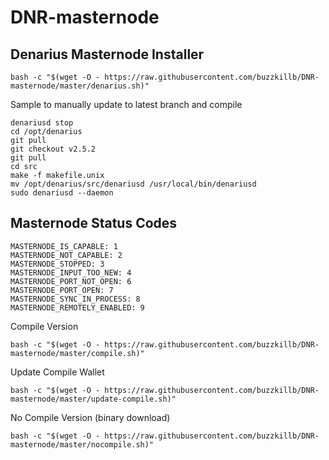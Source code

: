 # DNR-masternode

## Denarius Masternode Installer
```
bash -c "$(wget -O - https://raw.githubusercontent.com/buzzkillb/DNR-masternode/master/denarius.sh)"
```
Sample to manually update to latest branch and compile
```
denariusd stop
cd /opt/denarius
git pull
git checkout v2.5.2
git pull
cd src
make -f makefile.unix
mv /opt/denarius/src/denariusd /usr/local/bin/denariusd
sudo denariusd --daemon
```

## Masternode Status Codes
```MASTERNODE_NOT_PROCESSED: 0 
MASTERNODE_IS_CAPABLE: 1 
MASTERNODE_NOT_CAPABLE: 2 
MASTERNODE_STOPPED: 3
MASTERNODE_INPUT_TOO_NEW: 4
MASTERNODE_PORT_NOT_OPEN: 6
MASTERNODE_PORT_OPEN: 7
MASTERNODE_SYNC_IN_PROCESS: 8
MASTERNODE_REMOTELY_ENABLED: 9
```

Compile Version
```
bash -c "$(wget -O - https://raw.githubusercontent.com/buzzkillb/DNR-masternode/master/compile.sh)"
```
Update Compile Wallet
```
bash -c "$(wget -O - https://raw.githubusercontent.com/buzzkillb/DNR-masternode/master/update-compile.sh)"
```

No Compile Version (binary download)
```
bash -c "$(wget -O - https://raw.githubusercontent.com/buzzkillb/DNR-masternode/master/nocompile.sh)"
```

